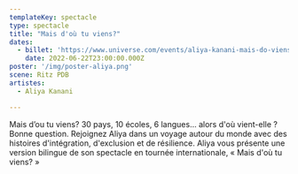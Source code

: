 ```yaml
---
templateKey: spectacle
type: spectacle
title: "Mais d'où tu viens?"
dates: 
  - billet: 'https://www.universe.com/events/aliya-kanani-mais-do-viens-tu-tickets-F4GCWL'
    date: 2022-06-22T23:00:00.000Z
poster: '/img/poster-aliya.png'
scene: Ritz PDB
artistes:
  - Aliya Kanani

---
```

Mais d’ou tu viens? 30 pays, 10 écoles, 6 langues... alors d'où vient-elle ? Bonne question. Rejoignez Aliya dans un voyage autour du monde avec des histoires d'intégration, d'exclusion et de résilience. Aliya vous présente une version bilingue de son spectacle en tournée internationale, « Mais d'où tu viens? »

